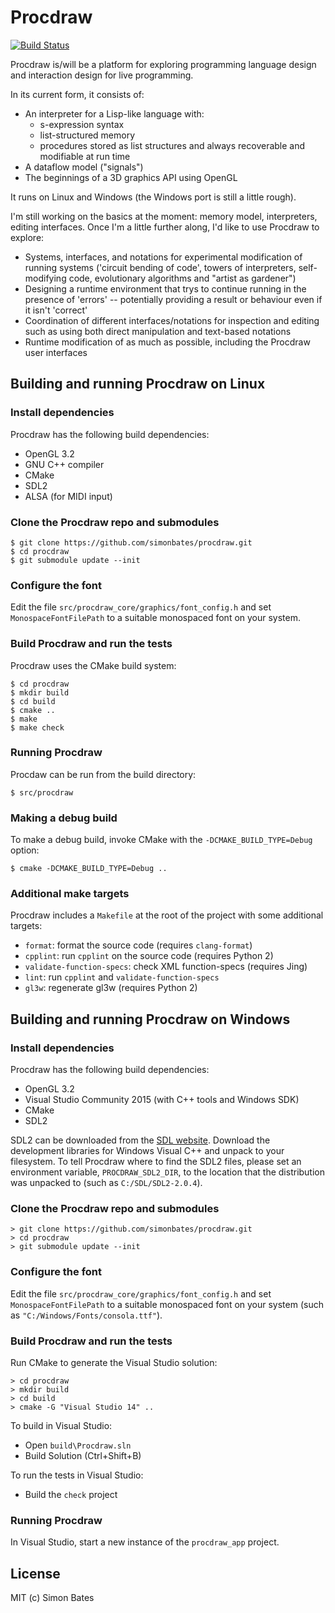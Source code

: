 Procdraw
========

[![Build Status](https://travis-ci.org/simonbates/procdraw.svg?branch=master)](https://travis-ci.org/simonbates/procdraw)

Procdraw is/will be a platform for exploring programming language
design and interaction design for live programming.

In its current form, it consists of:

* An interpreter for a Lisp-like language with:
    * s-expression syntax
    * list-structured memory
    * procedures stored as list structures and always recoverable and
      modifiable at run time
* A dataflow model ("signals")
* The beginnings of a 3D graphics API using OpenGL

It runs on Linux and Windows (the Windows port is still a little rough).

I'm still working on the basics at the moment: memory model,
interpreters, editing interfaces. Once I'm a little further along, I'd
like to use Procdraw to explore:

* Systems, interfaces, and notations for experimental modification of
  running systems ('circuit bending of code', towers of interpreters,
  self-modifying code, evolutionary algorithms and "artist as
  gardener")
* Designing a runtime environment that trys to continue running in the
  presence of 'errors' -- potentially providing a result or behaviour
  even if it isn't 'correct'
* Coordination of different interfaces/notations for inspection and
  editing such as using both direct manipulation and text-based
  notations
* Runtime modification of as much as possible, including the Procdraw
  user interfaces

Building and running Procdraw on Linux
--------------------------------------

### Install dependencies

Procdraw has the following build dependencies:

* OpenGL 3.2
* GNU C++ compiler
* CMake
* SDL2
* ALSA (for MIDI input)

### Clone the Procdraw repo and submodules

```
$ git clone https://github.com/simonbates/procdraw.git
$ cd procdraw
$ git submodule update --init
```
### Configure the font

Edit the file `src/procdraw_core/graphics/font_config.h` and set
`MonospaceFontFilePath` to a suitable monospaced font on your system.

### Build Procdraw and run the tests

Procdraw uses the CMake build system:

```
$ cd procdraw
$ mkdir build
$ cd build
$ cmake ..
$ make
$ make check
```

### Running Procdraw

Procdaw can be run from the build directory:

```
$ src/procdraw
```

### Making a debug build

To make a debug build, invoke CMake with the `-DCMAKE_BUILD_TYPE=Debug` option:

```
$ cmake -DCMAKE_BUILD_TYPE=Debug ..
```

### Additional make targets

Procdraw includes a `Makefile` at the root of the project with some
additional targets:

* `format`: format the source code (requires `clang-format`)
* `cpplint`: run `cpplint` on the source code (requires Python 2)
* `validate-function-specs`: check XML function-specs (requires Jing)
* `lint`: run `cpplint` and `validate-function-specs`
* `gl3w`: regenerate gl3w (requires Python 2)

Building and running Procdraw on Windows
----------------------------------------

### Install dependencies

Procdraw has the following build dependencies:

* OpenGL 3.2
* Visual Studio Community 2015 (with C++ tools and Windows SDK)
* CMake
* SDL2

SDL2 can be downloaded from the [SDL
website](https://www.libsdl.org/). Download the development libraries
for Windows Visual C++ and unpack to your filesystem. To tell Procdraw
where to find the SDL2 files, please set an environment variable,
`PROCDRAW_SDL2_DIR`, to the location that the distribution was
unpacked to (such as `C:/SDL/SDL2-2.0.4`).

### Clone the Procdraw repo and submodules

```
> git clone https://github.com/simonbates/procdraw.git
> cd procdraw
> git submodule update --init
```

### Configure the font

Edit the file `src/procdraw_core/graphics/font_config.h` and set
`MonospaceFontFilePath` to a suitable monospaced font on your system
(such as `"C:/Windows/Fonts/consola.ttf"`).

### Build Procdraw and run the tests

Run CMake to generate the Visual Studio solution:

```
> cd procdraw
> mkdir build
> cd build
> cmake -G "Visual Studio 14" ..
```

To build in Visual Studio:

- Open `build\Procdraw.sln`
- Build Solution (Ctrl+Shift+B)

To run the tests in Visual Studio:

- Build the `check` project

### Running Procdraw

In Visual Studio, start a new instance of the `procdraw_app` project.

License
-------

MIT (c) Simon Bates
